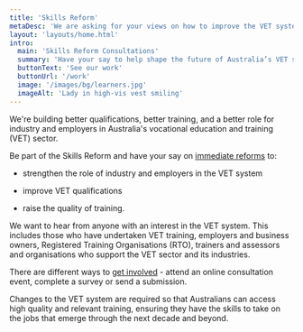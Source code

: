 ```yaml
---
title: 'Skills Reform'
metaDesc: 'We are asking for your views on how to improve the VET system'
layout: 'layouts/home.html'
intro:
  main: 'Skills Reform Consultations'
  summary: 'Have your say to help shape the future of Australia’s VET system. '
  buttonText: 'See our work'
  buttonUrl: '/work'
  image: '/images/bg/learners.jpg'
  imageAlt: 'Lady in high-vis vest smiling'
---
```


We're building better qualifications, better training, and a better role for industry and employers in Australia's vocational education and training (VET) sector.

Be part of the Skills Reform and have your say on [immediate reforms](https://www.pmc.gov.au/resource-centre/domestic-policy/heads-agreement-skills-reform) to:

-   strengthen the role of industry and employers in the VET system

-   improve VET qualifications

-   raise the quality of training.

We want to hear from anyone with an interest in the VET system. This includes those who have undertaken VET training, employers and business owners, Registered Training Organisations (RTO), trainers and assessors and organisations who support the VET sector and its industries.

There are different ways to [get involved](/get-involved/) - attend an online consultation event, complete a survey or send a submission.

Changes to the VET system are required so that Australians can access high quality and relevant training, ensuring they have the skills to take on the jobs that emerge through the next decade and beyond.